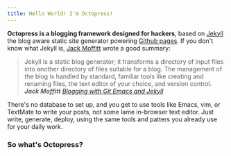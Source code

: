 ```yaml
---
title: Hello World! I'm Octopress!
---
```


**Octopress is a blogging framework designed for hackers**, based on [Jekyll](http://github.com/mojombo/jekyll) the blog aware static site generator powering [Github pages](http://pages.github.com/).
If you don't know what Jekyll is, [Jack Moffitt](http://metajack.im/2009/01/23/blogging-with-git-emacs-and-jekyll/) wrote a good summary:

> Jekyll is a static blog generator; it transforms a directory of input files into another directory of files suitable for a blog. The management of the blog is handled by standard, familiar tools like creating and renaming files, the text editor of your choice, and version control.  
> <cite>**Jack Moffitt** [Blogging with Git Emacs and Jekyll](http://metajack.im/2009/01/23/blogging-with-git-emacs-and-jekyll/)</cite>

There's no database to set up, and you get to use tools like Emacs, vim, or TextMate to write your posts, not some lame in-browser text editor. Just write, generate, deploy, using the same tools and patters you already use for your daily work.

### So what's Octopress?